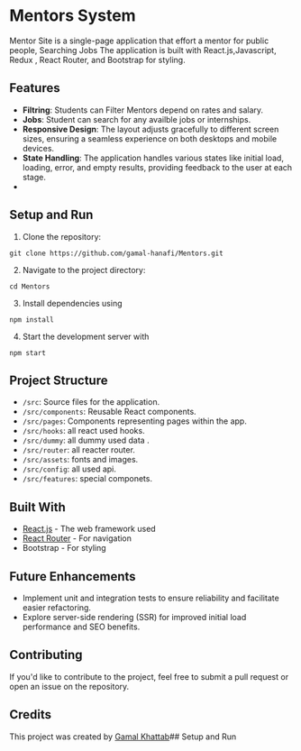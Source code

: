 # Mentors System

Mentor Site is a single-page application that effort a mentor for public people, Searching Jobs The application is built with React.js,Javascript, Redux , React Router, and Bootstrap for styling.
## Features

- **Filtring**: Students can Filter Mentors depend on rates and salary.
- **Jobs**: Student can search for any availble jobs or internships.
- **Responsive Design**: The layout adjusts gracefully to different screen sizes, ensuring a seamless experience on both desktops and mobile devices.
- **State Handling**: The application handles various states like initial load, loading, error, and empty results, providing feedback to the user at each stage.
- 
## Setup and Run

1. Clone the repository:

```
git clone https://github.com/gamal-hanafi/Mentors.git
```

2. Navigate to the project directory:

```
cd Mentors
```

3. Install dependencies using

```
npm install
```

4. Start the development server with

```
npm start
```

## Project Structure

- `/src`: Source files for the application.
- `/src/components`: Reusable React components.
- `/src/pages`: Components representing pages within the app.
- `/src/hooks`: all react used hooks.
- `/src/dummy`: all dummy used data .
- `/src/router`: all reacter router.
- `/src/assets`: fonts and images.
- `/src/config`: all used api.
- `/src/features`: special componets.

## Built With

- [React.js](https://reactjs.org/) - The web framework used
- [React Router](https://reactrouter.com/) - For navigation
- Bootstrap - For styling 

## Future Enhancements

- Implement unit and integration tests to ensure reliability and facilitate easier refactoring.
- Explore server-side rendering (SSR) for improved initial load performance and SEO benefits.

## Contributing

If you'd like to contribute to the project, feel free to submit a pull request or open an issue on the repository.

## Credits

This project was created by [Gamal Khattab](https://github.com/gamal-hanafi)## Setup and Run
